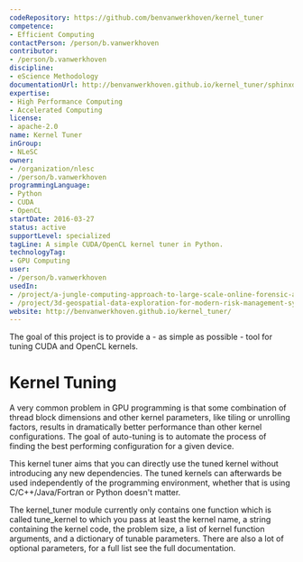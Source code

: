 ```yaml
---
codeRepository: https://github.com/benvanwerkhoven/kernel_tuner
competence:
- Efficient Computing
contactPerson: /person/b.vanwerkhoven
contributor:
- /person/b.vanwerkhoven
discipline:
- eScience Methodology
documentationUrl: http://benvanwerkhoven.github.io/kernel_tuner/sphinxdoc/html/index.html
expertise:
- High Performance Computing
- Accelerated Computing
license:
- apache-2.0
name: Kernel Tuner
inGroup:
- NLeSC
owner:
- /organization/nlesc
- /person/b.vanwerkhoven
programmingLanguage:
- Python
- CUDA
- OpenCL
startDate: 2016-03-27
status: active
supportLevel: specialized
tagLine: A simple CUDA/OpenCL kernel tuner in Python.
technologyTag:
- GPU Computing
user:
- /person/b.vanwerkhoven
usedIn:
- /project/a-jungle-computing-approach-to-large-scale-online-forensic-analysis
- /project/3d-geospatial-data-exploration-for-modern-risk-management-systems
website: http://benvanwerkhoven.github.io/kernel_tuner/
---
```

The goal of this project is to provide a - as simple as possible - tool for tuning CUDA and OpenCL kernels.

# Kernel Tuning

A very common problem in GPU programming is that some combination of thread block dimensions and other kernel parameters, like tiling or unrolling factors, results in dramatically better performance than other kernel configurations. The goal of auto-tuning is to automate the process of finding the best performing configuration for a given device.

This kernel tuner aims that you can directly use the tuned kernel without introducing any new dependencies. The tuned kernels can afterwards be used independently of the programming environment, whether that is using C/C++/Java/Fortran or Python doesn't matter.

The kernel_tuner module currently only contains one function which is called tune_kernel to which you pass at least the kernel name, a string containing the kernel code, the problem size, a list of kernel function arguments, and a dictionary of tunable parameters. There are also a lot of optional parameters, for a full list see the full documentation.
